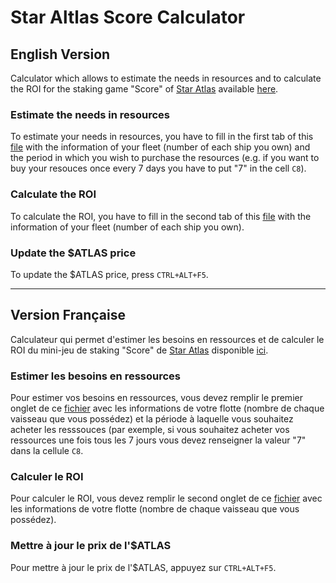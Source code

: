 # Star Altlas Score Calculator

## English Version

Calculator which allows to estimate the needs in resources and to calculate the ROI for the staking game "Score" of [Star Atlas](https://twitter.com/staratlas) available [here](https://play.staratlas.com/fleet).

### Estimate the needs in resources

To estimate your needs in resources, you have to fill in the first tab of this [file](https://github.com/cryptoloutre/Star-Atlas-Score-Calculator) with the information of your fleet (number of each ship you own) and the period in which you wish to purchase the resources (e.g. if you want to buy your resouces once every 7 days you have to put "7" in the cell `C8`).

### Calculate the ROI

To calculate the ROI,  you have to fill in the second tab of this [file](https://github.com/cryptoloutre/Star-Atlas-Score-Calculator) with the information of your fleet (number of each ship you own).

### Update the $ATLAS price

To update the $ATLAS price, press `CTRL+ALT+F5`.

-----------------

## Version Française

Calculateur qui permet d'estimer les besoins en ressources et de calculer le ROI du mini-jeu de staking "Score" de [Star Atlas](https://twitter.com/staratlas) disponible [ici](https://play.staratlas.com/fleet).

### Estimer les besoins en ressources

Pour estimer vos besoins en ressources, vous devez remplir le premier onglet de ce [fichier](https://github.com/cryptoloutre/Star-Atlas-Score-Calculator) avec les informations de votre flotte (nombre de chaque vaisseau que vous possédez) et la période à laquelle vous souhaitez acheter les resssouces (par exemple, si vous souhaitez acheter vos ressources une fois tous les 7 jours vous devez renseigner la valeur "7" dans la cellule `C8`.

### Calculer le ROI

Pour calculer le ROI, vous devez remplir le second onglet de ce [fichier](https://github.com/cryptoloutre/Star-Atlas-Score-Calculator) avec les informations de votre flotte (nombre de chaque vaisseau que vous possédez).

### Mettre à jour le prix de l'$ATLAS

Pour mettre à jour le prix de l'$ATLAS, appuyez sur `CTRL+ALT+F5`.
